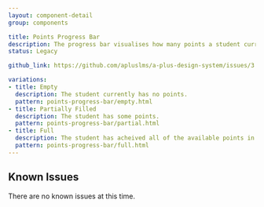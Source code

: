 ```yaml
---
layout: component-detail
group: components

title: Points Progress Bar
description: The progress bar visualises how many points a student currently has as a proportion of the total available. 
status: Legacy

github_link: https://github.com/apluslms/a-plus-design-system/issues/3

variations:
- title: Empty
  description: The student currently has no points.
  pattern: points-progress-bar/empty.html
- title: Partially Filled
  description: The student has some points. 
  pattern: points-progress-bar/partial.html
- title: Full
  description: The student has acheived all of the available points in this course. 
  pattern: points-progress-bar/full.html
---
```



## Known Issues

There are no known issues at this time.